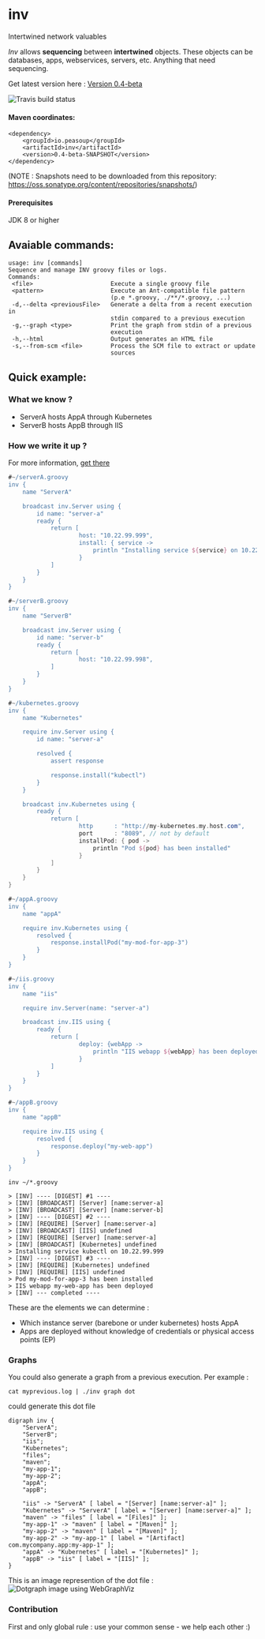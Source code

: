 # inv
Intertwined network valuables

*Inv* allows **sequencing** between **intertwined** objects. These objects can be databases, apps, webservices, servers, etc. Anything that need sequencing.

Get latest version here : [Version 0.4-beta](https://github.com/peasoupio/inv/releases/download/0.4-beta/inv-0.4-beta-SNAPSHOT.zip)  

![Travis build status](https://travis-ci.org/peasoupio/inv.svg?branch=feature%2F0.4-beta "Travis build status")

#### Maven coordinates:

```
<dependency>
    <groupId>io.peasoup</groupId>
    <artifactId>inv</artifactId>
    <version>0.4-beta-SNAPSHOT</version>
</dependency>
```
(NOTE : Snapshots need to be downloaded from this repository: https://oss.sonatype.org/content/repositories/snapshots/) 

#### Prerequisites  
JDK 8 or higher

## Avaiable commands:  
```
usage: inv [commands]
Sequence and manage INV groovy files or logs.
Commands:
 <file>                      Execute a single groovy file
 <pattern>                   Execute an Ant-compatible file pattern
                             (p.e *.groovy, ./**/*.groovy, ...)
 -d,--delta <previousFile>   Generate a delta from a recent execution in
                             stdin compared to a previous execution
 -g,--graph <type>           Print the graph from stdin of a previous
                             execution
 -h,--html                   Output generates an HTML file
 -s,--from-scm <file>        Process the SCM file to extract or update
                             sources
```

## Quick example:

### What we know ?
* ServerA hosts AppA through Kubernetes
* ServerB hosts AppB through IIS

### How we write it up ?

For more information, [get there](https://github.com/peasoupio/inv/wiki/Syntax)

```groovy
#~/serverA.groovy
inv {
    name "ServerA"

    broadcast inv.Server using {
        id name: "server-a"
        ready {
            return [
                    host: "10.22.99.999",
                    install: { service ->
                        println "Installing service ${service} on 10.22.99.999"
                    }
            ]
        }
    }
}
```

```groovy
#~/serverB.groovy
inv {
    name "ServerB"

    broadcast inv.Server using {
        id name: "server-b"
        ready {
            return [
                    host: "10.22.99.998",
            ]
        }
    }
}
```

```groovy
#~/kubernetes.groovy
inv {
    name "Kubernetes"

    require inv.Server using {
        id name: "server-a"

        resolved {
            assert response

            response.install("kubectl")
        }
    }

    broadcast inv.Kubernetes using {
        ready {
            return [
                    http      : "http://my-kubernetes.my.host.com",
                    port      : "8089", // not by default
                    installPod: { pod ->
                        println "Pod ${pod} has been installed"
                    }
            ]
        }
    }
}
```

```groovy
#~/appA.groovy
inv {
    name "appA"

    require inv.Kubernetes using {
        resolved {
            response.installPod("my-mod-for-app-3")
        }
    }
}
```

```groovy
#~/iis.groovy
inv {
    name "iis"

    require inv.Server(name: "server-a")

    broadcast inv.IIS using {
        ready {
            return [
                    deploy: {webApp ->
                        println "IIS webapp ${webApp} has been deployed"
                    }
            ]
        }
    }
}
```

```groovy
#~/appB.groovy
inv {
    name "appB"

    require inv.IIS using {
        resolved {
            response.deploy("my-web-app")
        }
    }
}
```

```
inv ~/*.groovy

> [INV] ---- [DIGEST] #1 ----
> [INV] [BROADCAST] [Server] [name:server-a]
> [INV] [BROADCAST] [Server] [name:server-b]
> [INV] ---- [DIGEST] #2 ----
> [INV] [REQUIRE] [Server] [name:server-a]
> [INV] [BROADCAST] [IIS] undefined
> [INV] [REQUIRE] [Server] [name:server-a]
> [INV] [BROADCAST] [Kubernetes] undefined
> Installing service kubectl on 10.22.99.999
> [INV] ---- [DIGEST] #3 ----
> [INV] [REQUIRE] [Kubernetes] undefined
> [INV] [REQUIRE] [IIS] undefined
> Pod my-mod-for-app-3 has been installed
> IIS webapp my-web-app has been deployed
> [INV] --- completed ----
```

These are the elements we can determine :
* Which instance server (barebone or under kubernetes) hosts AppA
* Apps are deployed without knowledge of credentials or physical access points (EP)

### Graphs

You could also generate a graph from a previous execution. Per example :

    cat myprevious.log | ./inv graph dot

could generate this dot file

```
digraph inv {
	"ServerA";
	"ServerB";
	"iis";
	"Kubernetes";
	"files";
	"maven";
	"my-app-1";
	"my-app-2";
	"appA";
	"appB";
    
	"iis" -> "ServerA" [ label = "[Server] [name:server-a]" ];
	"Kubernetes" -> "ServerA" [ label = "[Server] [name:server-a]" ];
	"maven" -> "files" [ label = "[Files]" ];
	"my-app-1" -> "maven" [ label = "[Maven]" ];
	"my-app-2" -> "maven" [ label = "[Maven]" ];
	"my-app-2" -> "my-app-1" [ label = "[Artifact] com.mycompany.app:my-app-1" ];
	"appA" -> "Kubernetes" [ label = "[Kubernetes]" ];
	"appB" -> "iis" [ label = "[IIS]" ];
}
```

This is an image represention of the dot file :  
![Dotgraph image using WebGraphViz](https://github.com/peasoupio/inv/blob/feature/0.4-beta/src/main/example/graph/dotGraph.png "Dotgraph image using WebGraphViz")


### Contribution
First and only global rule : use your common sense - we help each other :)
